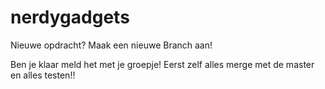 # nerdygadgets

Nieuwe opdracht? Maak een nieuwe Branch aan!

Ben je klaar meld het met je groepje! Eerst zelf alles merge met de master en alles testen!!
